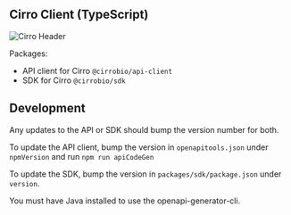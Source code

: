## Cirro Client (TypeScript)
![Cirro Header](https://static.cirro.bio/Cirro_Logo_Horizontal_Navy.png)

Packages:
- API client for Cirro `@cirrobio/api-client`
- SDK for Cirro `@cirrobio/sdk` 


## Development

Any updates to the API or SDK should bump the version number for both. 

To update the API client, bump the version in  `openapitools.json` under `npmVersion` and run `npm run apiCodeGen`

To update the SDK, bump the version in `packages/sdk/package.json` under `version`. 

You must have Java installed to use the openapi-generator-cli.
